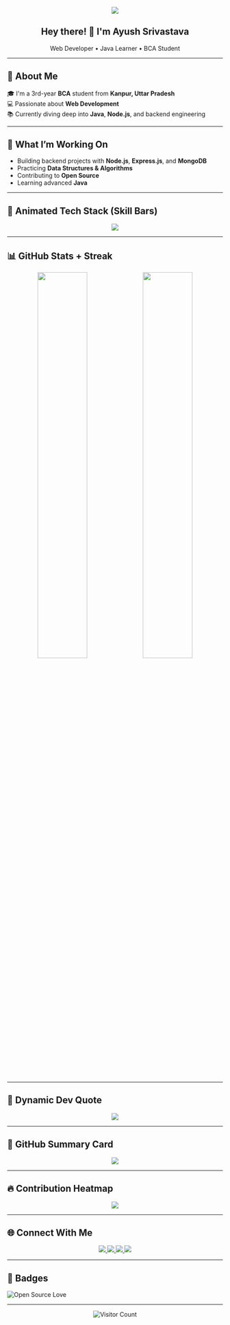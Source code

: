 <!-- Quote Header -->
<p align="center">
  <img src="https://readme-typing-svg.herokuapp.com?font=Fira+Code&size=24&pause=1000&center=true&vCenter=true&width=480&color=58A6FF&lines=Code.+Learn.+Build.+Repeat.">
</p>

<h2 align="center">Hey there! 👋 I'm Ayush Srivastava</h2>
<p align="center">Web Developer • Java Learner • BCA Student</p>

---

## 📍 About Me

🎓 I'm a 3rd-year **BCA** student from **Kanpur, Uttar Pradesh**  
💻 Passionate about **Web Development**  
📚 Currently diving deep into **Java**, **Node.js**, and backend engineering

---

## 🚀 What I’m Working On

- Building backend projects with **Node.js**, **Express.js**, and **MongoDB**
- Practicing **Data Structures & Algorithms**
- Contributing to **Open Source**
- Learning advanced **Java**

---

## 🧠 Animated Tech Stack (Skill Bars)

<p align="center">
  <img src="https://skillicons.dev/icons?i=html,css,js,nodejs,java,mongodb,git,vscode" />
</p>

---

## 📊 GitHub Stats + Streak

<p align="center">
  <img src="https://github-readme-stats.vercel.app/api?username=ayusshs16&show_icons=true&theme=github_dark&hide_rank=true" width="48%" />
  <img src="https://github-readme-streak-stats.herokuapp.com/?user=ayusshs16&theme=github-dark&hide_border=false" width="48%" />
</p>

---

## 🧠 Dynamic Dev Quote

<p align="center">
  <img src="https://quotes-github-readme.vercel.app/api?type=horizontal&theme=tokyonight" />
</p>

---

## 🧾 GitHub Summary Card

<p align="center">
  <img src="https://github-profile-summary-cards.vercel.app/api/cards/profile-details?username=ayusshs16&theme=github_dark" />
</p>

---

## 🔥 Contribution Heatmap

<p align="center">
  <img src="https://github-readme-activity-graph.vercel.app/graph?username=ayusshs16&theme=github-compact&hide_border=true" />
</p>

---

## 🌐 Connect With Me

<p align="center">
  <a href="https://www.linkedin.com/in/ayusshs16/" target="_blank">
    <img src="https://img.shields.io/badge/LinkedIn-blue?style=flat-square&logo=linkedin&logoColor=white" />
  </a>
  <a href="mailto:ayushsrivastava1234@gmail.com">
    <img src="https://img.shields.io/badge/Gmail-red?style=flat-square&logo=gmail&logoColor=white" />
  </a>
  <a href="https://www.instagram.com/ayusshs16/" target="_blank">
    <img src="https://img.shields.io/badge/Instagram-%23E4405F?style=flat-square&logo=instagram&logoColor=white" />
  </a>
  <a href="https://www.geeksforgeeks.org/user/ayushgfg16/" target="_blank">
    <img src="https://img.shields.io/badge/GeeksforGeeks-0F9D58?style=flat-square&logo=geeksforgeeks&logoColor=white" />
  </a>
</p>

---

## 🏅 Badges

![Open Source Love](https://badges.frapsoft.com/os/v1/open-source.svg?v=103)

---

<p align="center">
  <img src="https://visitor-badge.laobi.icu/badge?page_id=ayusshs16.ayusshs16" alt="Visitor Count" />
</p>
